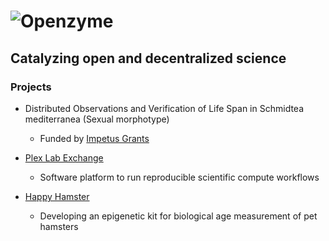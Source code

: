 # ![Openzyme](https://user-images.githubusercontent.com/9427089/205163968-380db264-57ef-459f-8d56-051a90b655fd.png)

## Catalyzing open and decentralized science 


### Projects
* Distributed Observations and Verification of Life Span in Schmidtea mediterranea (Sexual morphotype)
  * Funded by [Impetus Grants](https://impetusgrants.org/news-and-updates/round-3-projects-funded)
   
* [Plex Lab Exchange](https://github.com/labdao/plex)
  * Software platform to run reproducible scientific compute workflows

* [Happy Hamster](https://happyhamster.health/)
  * Developing an epigenetic kit for biological age measurement of pet hamsters 
  
